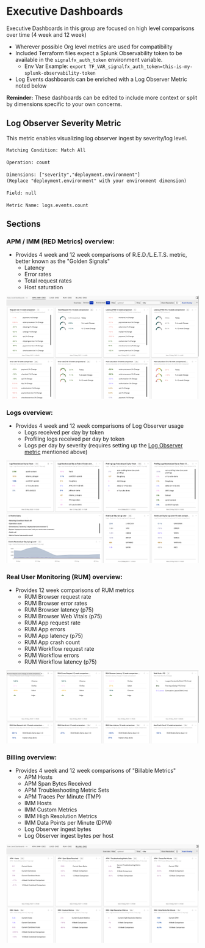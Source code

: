 # Executive Dashboards
Executive Dashboards in this group are focused on high level comparisons over time (4 week and 12 week)
- Wherever possible Org level metrics are used for compatibility
- Included Terraform files expect a Splunk Observability token to be available in the `signalfx_auth_token` environment variable.
  - Env Var Example: `export TF_VAR_signalfx_auth_token=this-is-my-splunk-observability-token`
- Log Events dashboards can be enriched with a Log Observer Metric noted below

**Reminder:** These dashboards can be edited to include more context or split by dimensions specific to your own concerns. 


## Log Observer Severity Metric
This metric enables visualizing log observer ingest by severity/log level.
```
Matching Condition: Match All

Operation: count

Dimensions: ["severity","deployment.environment"]
(Replace "deployment.environment" with your environment dimension)

Field: null

Metric Name: logs.events.count

```

## Sections
### APM / IMM (RED Metrics) overview:
- Provides 4 week and 12 week comparisons of R.E.D./L.E.T.S. metric, better known as the "Golden Signals"
  - Latency
  - Error rates
  - Total request rates
  - Host saturation 

![Splunk Observability APM / IMM Executive Overview!](./images/apm-imm-overview.png "APM / IMM Executive Overview")

### Logs overview:
- Provides 4 week and 12 week comparisons of Log Observer usage
  - Logs received per day by token
  - Profiling logs received per day by token
  - Logs per day by severity (requires setting up the [Log Observer metric](#log-observer-severity-metric) mentioned above)

![Splunk Observability Log Observer Executive Overview!](./images/logging-overview.png "Logs Executive Overview")

### Real User Monitoring (RUM) overview:
- Provides 12 week comparisons of RUM metrics
  - RUM Browser request rate
  - RUM Browser error rates
  - RUM Browser latency (p75)
  - RUM Browser Web Vitals (p75)
  - RUM App request rate
  - RUM App errors
  - RUM App latency (p75)
  - RUM App crash count
  - RUM Workflow request rate
  - RUM Workflow errors
  - RUM Workflow latency (p75)

![Splunk Observability RUM Executive Overview!](./images/RUM-overview.png "Real User Monitoring Executive Overview")

### Billing overview:
- Provides 4 week and 12 week comparisons of "Billable Metrics"
  - APM Hosts
  - APM Span Bytes Received
  - APM Troubleshooting Metric Sets
  - APM Traces Per Minute (TMP)
  - IMM Hosts
  - IMM Custom Metrics
  - IMM High Resolution Metrics
  - IMM Data Points per Minute (DPM)
  - Log Observer ingest bytes
  - Log Observer ingest bytes per host

![Splunk Observability Billing Executive Overview!](./images/billing-overview.png "Billing Executive Overview")